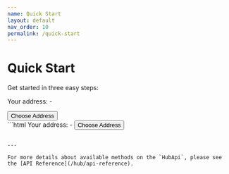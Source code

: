 ```yaml
---
name: Quick Start
layout: default
nav_order: 10
permalink: /quick-start
---
```


# Quick Start

Get started in three easy steps:

<div class="code-example">
  <p>Your address: <span id="output">-</span></p>
  <button id="choose-address" class="btn btn-primary mb-1">Choose Address</button>

  <script src="https://cdn.jsdelivr.net/npm/@nimiq/hub-api@v1.0/dist/standalone/HubApi.standalone.umd.js"></script>
  <script>
    const hubApi = new HubApi('https://hub.nimiq-testnet.com');

    document.getElementById('choose-address').addEventListener('click', async function(event) {
      const output = document.getElementById('output');

      try {
        const result = await hubApi.chooseAddress({ appName: 'Hub API Docs' });
        output.textContent = result.address;
      } catch (error) {
        output.textContent = error.message;
      }
    });
  </script>
</div>
```html
Your address: <span id="output">-</span>
<button id="choose-address">Choose Address</button>

<!-- 1. Include the Hub API from a CDN -->
<script src="https://cdn.jsdelivr.net/npm/@nimiq/hub-api@v1.0/dist/standalone/HubApi.standalone.umd.js"></script>
<script>
  // 2. Initialize the Hub API for the testnet (for mainnet use 'https://hub.nimiq.com')
  const hubApi = new HubApi('https://hub.nimiq-testnet.com');

  // 3. Add a click handler to start a Hub API request
  document.getElementById('choose-address').addEventListener('click', async function(event) {
    const output = document.getElementById('output');

    try {
      const result = await hubApi.chooseAddress({ appName: 'Hub API Docs' });
      output.textContent = result.address;
    } catch (error) {
      output.textContent = error.message;
    }
  });
</script>
```

---

For more details about available methods on the `HubApi`, please see the [API Reference](/hub/api-reference).
